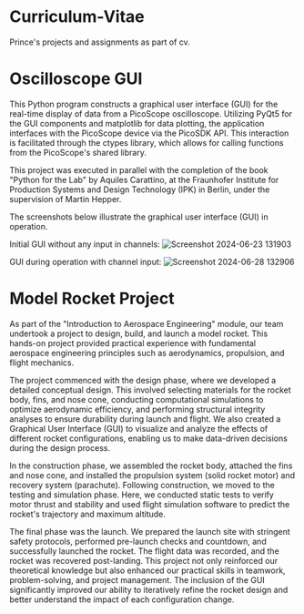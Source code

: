 # Curriculum-Vitae
Prince's projects and assignments as part of cv.

# Oscilloscope GUI 
This Python program constructs a graphical user interface (GUI) for the real-time display of data from a PicoScope oscilloscope. Utilizing PyQt5 for the GUI components and matplotlib for data plotting, the application interfaces with the PicoScope device via the PicoSDK API. This interaction is facilitated through the ctypes library, which allows for calling functions from the PicoScope's shared library.

This project was executed in parallel with the completion of the book "Python for the Lab" by Aquiles Carattino, at the Fraunhofer Institute for Production Systems and Design Technology (IPK) in Berlin, under the supervision of Martin Hepper.

The screenshots below illustrate the graphical user interface (GUI) in operation.

Initial GUI without any input in channels:
![Screenshot 2024-06-23 131903](https://github.com/Mein-Game/Curriculum-Vitae/assets/175217922/c9cff4e0-202d-45d5-9b39-fe69bc269d4a)

GUI during operation with channel input:
![Screenshot 2024-06-28 132906](https://github.com/Mein-Game/Curriculum-Vitae/assets/175217922/5b8a11fd-edca-4544-b568-8b1ac539e2aa)


# Model Rocket Project
As part of the "Introduction to Aerospace Engineering" module, our team undertook a project to design, build, and launch a model rocket. This hands-on project provided practical experience with fundamental aerospace engineering principles such as aerodynamics, propulsion, and flight mechanics.

The project commenced with the design phase, where we developed a detailed conceptual design. This involved selecting materials for the rocket body, fins, and nose cone, conducting computational simulations to optimize aerodynamic efficiency, and performing structural integrity analyses to ensure durability during launch and flight. We also created a Graphical User Interface (GUI) to visualize and analyze the effects of different rocket configurations, enabling us to make data-driven decisions during the design process.

In the construction phase, we assembled the rocket body, attached the fins and nose cone, and installed the propulsion system (solid rocket motor) and recovery system (parachute). Following construction, we moved to the testing and simulation phase. Here, we conducted static tests to verify motor thrust and stability and used flight simulation software to predict the rocket's trajectory and maximum altitude.

The final phase was the launch. We prepared the launch site with stringent safety protocols, performed pre-launch checks and countdown, and successfully launched the rocket. The flight data was recorded, and the rocket was recovered post-landing. This project not only reinforced our theoretical knowledge but also enhanced our practical skills in teamwork, problem-solving, and project management. The inclusion of the GUI significantly improved our ability to iteratively refine the rocket design and better understand the impact of each configuration change.
